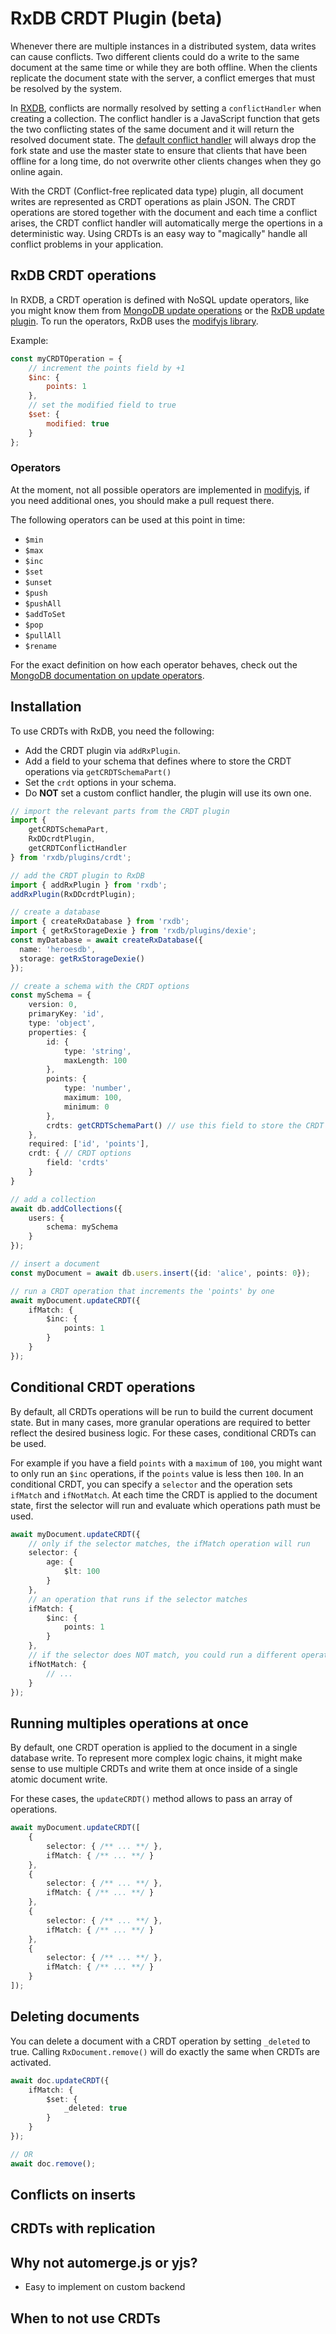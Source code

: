 # RxDB CRDT Plugin (beta)

Whenever there are multiple instances in a distributed system, data writes can cause conflicts. Two different clients could do a write to the same document at the same time or while they are both offline. When the clients replicate the document state with the server, a conflict emerges that must be resolved by the system.

In [RXDB](./), conflicts are normally resolved by setting a `conflictHandler` when creating a collection. The conflict handler is a JavaScript function that gets the two conflicting states of the same document and it will return the resolved document state.
The [default conflict handler](./replication.md#conflict-handling) will always drop the fork state and use the master state to ensure that clients that have been offline for a long time, do not overwrite other clients changes when they go online again.

With the CRDT (Conflict-free replicated data type) plugin, all document writes are represented as CRDT operations as plain JSON. The CRDT operations are stored together with the document and each time a conflict arises, the CRDT conflict handler will automatically merge the opertions in a deterministic way. Using CRDTs is an easy way to "magically" handle all conflict problems in your application.


## RxDB CRDT operations

In RXDB, a CRDT operation is defined with NoSQL update operators, like you might know them from [MongoDB update operations](https://www.mongodb.com/docs/manual/reference/operator/update/) or the [RxDB update plugin](./rx-document.md#update).
To run the operators, RxDB uses the [modifyjs library](https://github.com/lgandecki/modifyjs).

Example:

```js
const myCRDTOperation = {
    // increment the points field by +1
    $inc: {
        points: 1
    },
    // set the modified field to true
    $set: {
        modified: true
    }
};
```


### Operators

At the moment, not all possible operators are implemented in [modifyjs](https://github.com/lgandecki/modifyjs#implemented), if you need additional ones, you should make a pull request there.

The following operators can be used at this point in time:
- `$min`
- `$max`
- `$inc`
- `$set`
- `$unset`
- `$push`
- `$pushAll`
- `$addToSet`
- `$pop`
- `$pullAll`
- `$rename`

For the exact definition on how each operator behaves, check out the [MongoDB documentation on update operators](https://www.mongodb.com/docs/manual/reference/operator/update/).


## Installation

To use CRDTs with RxDB, you need the following:

- Add the CRDT plugin via `addRxPlugin`.
- Add a field to your schema that defines where to store the CRDT operations via `getCRDTSchemaPart()`
- Set the `crdt` options in your schema.
- Do **NOT** set a custom conflict handler, the plugin will use its own one.


```ts
// import the relevant parts from the CRDT plugin
import {
    getCRDTSchemaPart,
    RxDDcrdtPlugin,
    getCRDTConflictHandler
} from 'rxdb/plugins/crdt';

// add the CRDT plugin to RxDB
import { addRxPlugin } from 'rxdb';
addRxPlugin(RxDDcrdtPlugin);

// create a database
import { createRxDatabase } from 'rxdb';
import { getRxStorageDexie } from 'rxdb/plugins/dexie';
const myDatabase = await createRxDatabase({
  name: 'heroesdb',
  storage: getRxStorageDexie()
});

// create a schema with the CRDT options
const mySchema = {
    version: 0,
    primaryKey: 'id',
    type: 'object',
    properties: {
        id: {
            type: 'string',
            maxLength: 100
        },
        points: {
            type: 'number',
            maximum: 100,
            minimum: 0
        },
        crdts: getCRDTSchemaPart() // use this field to store the CRDT operations
    },
    required: ['id', 'points'],
    crdt: { // CRDT options
        field: 'crdts'
    }
}

// add a collection
await db.addCollections({
    users: {
        schema: mySchema
    }
});

// insert a document
const myDocument = await db.users.insert({id: 'alice', points: 0});

// run a CRDT operation that increments the 'points' by one
await myDocument.updateCRDT({
    ifMatch: {
        $inc: {
            points: 1
        }
    }
});
```


## Conditional CRDT operations

By default, all CRDTs operations will be run to build the current document state. But in many cases, more granular operations are required to better reflect the desired business logic. For these cases, conditional CRDTs can be used.

For example if you have a field `points` with a `maximum` of `100`, you might want to only run an `$inc` operations, if the `points` value is less then `100`.
In an conditional CRDT, you can specify a `selector` and the operation sets `ifMatch` and `ifNotMatch`. At each time the CRDT is applied to the document state, first the selector will run and evaluate which operations path must be used.

```ts
await myDocument.updateCRDT({
    // only if the selector matches, the ifMatch operation will run
    selector: {
        age: {
            $lt: 100
        }
    },
    // an operation that runs if the selector matches
    ifMatch: {
        $inc: {
            points: 1
        }
    },
    // if the selector does NOT match, you could run a different operation instead
    ifNotMatch: {
        // ...
    }
});
```

## Running multiples operations at once

By default, one CRDT operation is applied to the document in a single database write.
To represent more complex logic chains, it might make sense to use multiple CRDTs and write them at once inside of a single atomic document write.

For these cases, the `updateCRDT()` method allows to pass an array of operations.

```ts
await myDocument.updateCRDT([
    {
        selector: { /** ... **/ },
        ifMatch: { /** ... **/ }
    },
    {
        selector: { /** ... **/ },
        ifMatch: { /** ... **/ }
    },
    {
        selector: { /** ... **/ },
        ifMatch: { /** ... **/ }
    },
    {
        selector: { /** ... **/ },
        ifMatch: { /** ... **/ }
    }
]);
```

## Deleting documents

You can delete a document with a CRDT operation by setting `_deleted` to true. Calling `RxDocument.remove()` will do exactly the same when CRDTs are activated.

```ts
await doc.updateCRDT({
    ifMatch: {
        $set: {
            _deleted: true
        }
    }
});

// OR
await doc.remove();

```


## Conflicts on inserts

## CRDTs with replication

## Why not automerge.js or yjs?

- Easy to implement on custom backend


## When to not use CRDTs
